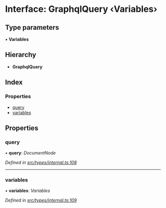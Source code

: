 # Interface: GraphqlQuery ‹**Variables**›

## Type parameters

▪ **Variables**

## Hierarchy

* **GraphqlQuery**

## Index

### Properties

* [query](_src_types_internal_.graphqlquery.md#query)
* [variables](_src_types_internal_.graphqlquery.md#variables)

## Properties

###  query

• **query**: *DocumentNode*

*Defined in [src/types/internal.ts:108](https://github.com/PolymathNetwork/polymesh-sdk/blob/2aa4a44/src/types/internal.ts#L108)*

___

###  variables

• **variables**: *Variables*

*Defined in [src/types/internal.ts:109](https://github.com/PolymathNetwork/polymesh-sdk/blob/2aa4a44/src/types/internal.ts#L109)*
